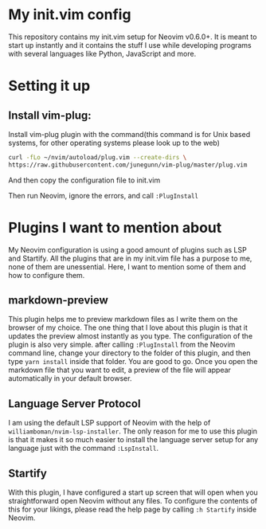 # My init.vim config

This repository contains my init.vim setup for Neovim v0.6.0+. It is meant to start up instantly and it contains the stuff I use while developing programs with several languages like Python, JavaScript and more.

# Setting it up

## Install vim-plug:

Install vim-plug plugin with the command(this command is for Unix based systems, for other operating systems please look up to the web)

```sh
curl -fLo ~/nvim/autoload/plug.vim --create-dirs \
https://raw.githubusercontent.com/junegunn/vim-plug/master/plug.vim
```

And then copy the configuration file to init.vim

Then run Neovim, ignore the errors, and call `:PlugInstall`

# Plugins I want to mention about
My Neovim configuration is using a good amount of plugins such as LSP and Startify. All the plugins that are in my init.vim file has a purpose to me, none of them are unessential. Here, I want to mention some of them and how to configure them.

## markdown-preview
This plugin helps me to preview markdown files as I write them on the browser of my choice. The one thing that I love about this plugin is that it updates the preview almost instantly as you type. The configuration of the plugin is also very simple. after calling `:PlugInstall` from the Neovim command line, change your directory to the folder of this plugin, and then type `yarn install` inside that folder. You are good to go. Once you open the markdown file that you want to edit, a preview of the file will appear automatically in your default browser.
## Language Server Protocol
I am using the default LSP support of Neovim with the help of `williamboman/nvim-lsp-installer`. The only reason for me to use this plugin is that it makes it so much easier to install the language server setup for any language just with the command `:LspInstall`.
## Startify

With this plugin, I have configured a start up screen that will open when you straightforward open Neovim without any files. To configure the contents of this for your likings, please read the help page by calling `:h Startify` inside Neovim.
